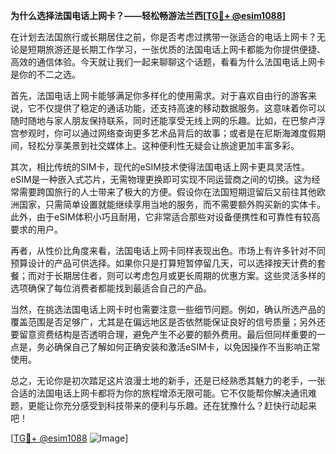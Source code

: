 **为什么选择法国电话上网卡？——轻松畅游法兰西[[TG💪+ @esim1088](https://t.me/s/esim1088)]**

在计划去法国旅行或长期居住之前，你是否考虑过携带一张适合的电话上网卡？无论是短期旅游还是长期工作学习，一张优质的法国电话上网卡都能为你提供便捷、高效的通信体验。今天就让我们一起来聊聊这个话题，看看为什么法国电话上网卡是你的不二之选。

首先，法国电话上网卡能够满足你多样化的使用需求。对于喜欢自由行的游客来说，它不仅提供了稳定的通话功能，还支持高速的移动数据服务。这意味着你可以随时随地与家人朋友保持联系，同时还能享受无线上网的乐趣。比如，在巴黎卢浮宫参观时，你可以通过网络查询更多艺术品背后的故事；或者是在尼斯海滩度假期间，轻松分享美景到社交媒体上。这种便利性无疑会让旅途更加丰富多彩。

其次，相比传统的SIM卡，现代的eSIM技术使得法国电话上网卡更具灵活性。eSIM是一种嵌入式芯片，无需物理更换即可实现不同运营商之间的切换。这为经常需要跨国旅行的人士带来了极大的方便。假设你在法国短期逗留后又前往其他欧洲国家，只需简单设置就能继续享用当地的服务，而不需要额外购买新的实体卡。此外，由于eSIM体积小巧且耐用，它非常适合那些对设备便携性和可靠性有较高要求的用户。

再者，从性价比角度来看，法国电话上网卡同样表现出色。市场上有许多针对不同预算设计的产品可供选择。如果你只是打算短暂停留几天，可以选择按天计费的套餐；而对于长期居住者，则可以考虑包月或更长周期的优惠方案。这些灵活多样的选项确保了每位消费者都能找到最适合自己的产品。

当然，在挑选法国电话上网卡时也需要注意一些细节问题。例如，确认所选产品的覆盖范围是否足够广，尤其是在偏远地区是否依然能保证良好的信号质量；另外还要留意资费结构是否透明合理，避免产生不必要的额外费用。最后但同样重要的一点是，务必确保自己了解如何正确安装和激活eSIM卡，以免因操作不当影响正常使用。

总之，无论你是初次踏足这片浪漫土地的新手，还是已经熟悉其魅力的老手，一张合适的法国电话上网卡都将为你的旅程增添无限可能。它不仅能帮你解决通讯难题，更能让你充分感受到科技带来的便利与乐趣。还在犹豫什么？赶快行动起来吧！

[[TG💪+ @esim1088](https://t.me/s/esim1088) ![Image](https://i.postimg.cc/4NQfJmqS/Snipaste-2025-05-13-00-14-12.png)]